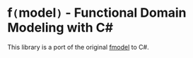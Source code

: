 # **f`(`model`)`** - Functional Domain Modeling with C#

This library is a port of the original [fmodel](https://fraktalio.com/) to C#.
